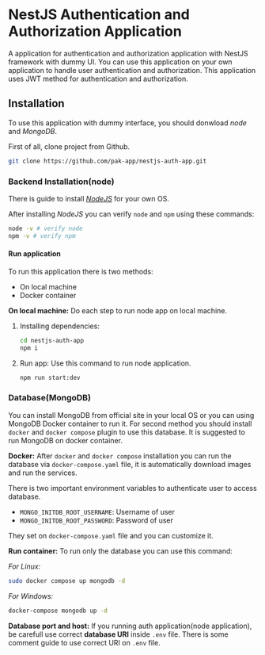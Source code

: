 # NestJS Authentication and Authorization Application

A application for authentication and authorization application with NestJS framework with dummy UI. You can use this application on your own application to handle user authentication and authorization. This application uses JWT method for authentication and authorization.

## Installation

To use this application with dummy interface, you should donwload *node* and *MongoDB*.

First of all, clone project from Github.

```bash
git clone https://github.com/pak-app/nestjs-auth-app.git
```

### Backend Installation(node)

There is guide to install [*NodeJS*](https://nodejs.org/en/download) for your own OS.

After installing *NodeJS* you can verify `node` and `npm` using these commands:

```bash
node -v # verify node
npm -v # verify npm
```

#### Run application

To run this application there is two methods:

* On local machine
* Docker container

**On local machine:** Do each step to run node app on local machine.

1. Installing dependencies:

   ```bash
   cd nestjs-auth-app
   npm i
   ```

2. Run app: Use this command to run node application.

   ```bash
   npm run start:dev
   ```

### Database(MongoDB)

You can install MongoDB from official site in your local OS or you can using MongoDB Docker container to run it. For second method you should install `docker` and `docker compose` plugin to use this database. It is suggested to run MongoDB on docker container.

**Docker:** After `docker` and `docker compose` installation you can run the database via `docker-compose.yaml` file, it is automatically download images and run the services.

There is two important environment variables to authenticate user to access database.

* `MONGO_INITDB_ROOT_USERNAME`: Username of user
* `MONGO_INITDB_ROOT_PASSWORD`: Password of user

They set on `docker-compose.yaml` file and you can customize it.

**Run container:** To run only the database you can use this command:

*For Linux:*

```bash
sudo docker compose up mongodb -d
```

*For Windows:*

```bash
docker-compose mongodb up -d
```

**Database port and host:** If you running auth application(node application), be carefull use correct **database URI** inside `.env` file. There is some comment guide to use correct URI on `.env` file.
